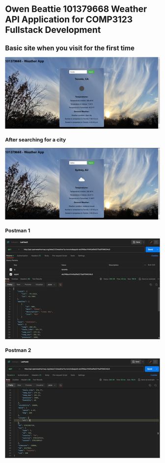 # Owen Beattie 101379668 Weather API Application for COMP3123 Fullstack Development
## Basic site when you visit for the first time
![Site1](/site1.png)

### After searching for a city
![Site2](/site2.png)

### Postman 1
![Postman1](/postman1.png)

### Postman 2
![Postman2](/postman2.png)
